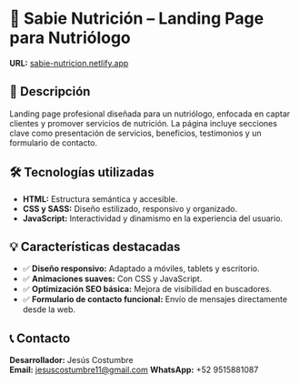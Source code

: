 # 📂 Sabie Nutrición – Landing Page para Nutriólogo

**URL:** [sabie-nutricion.netlify.app](https://sabie-nutricion.netlify.app/)

## 📝 Descripción
Landing page profesional diseñada para un nutriólogo, enfocada en captar clientes y promover servicios de nutrición. La página incluye secciones clave como presentación de servicios, beneficios, testimonios y un formulario de contacto.

## 🛠️ Tecnologías utilizadas
- **HTML:** Estructura semántica y accesible.
- **CSS y SASS:** Diseño estilizado, responsivo y organizado.
- **JavaScript:** Interactividad y dinamismo en la experiencia del usuario.

## 💡 Características destacadas
- ✅ **Diseño responsivo:** Adaptado a móviles, tablets y escritorio.
- ✅ **Animaciones suaves:** Con CSS y JavaScript.
- ✅ **Optimización SEO básica:** Mejora de visibilidad en buscadores.
- ✅ **Formulario de contacto funcional:** Envío de mensajes directamente desde la web.

## 📞 Contacto
**Desarrollador:** Jesús Costumbre  
**Email:** jesuscostumbre11@gmail.com 
**WhatsApp:** +52 9515881087
